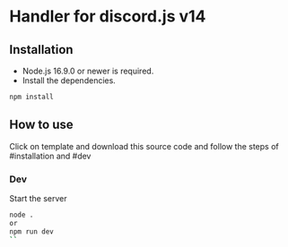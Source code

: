 # Handler for discord.js v14

## Installation

 - Node.js 16.9.0 or newer is required.
 - Install the dependencies.

```sh
npm install
```


## How to use

Click on template and download this source code and follow the steps of #installation and #dev

### Dev
 
Start the server
```sh
node .
or
npm run dev
``

